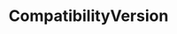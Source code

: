 ---
title: CompatibilityVersion
content_type: feature_gate
_build:
  list: never
  render: false

stages:
  - stage: alpha
    defaultValue: false
    fromVersion: "1.31"
---
